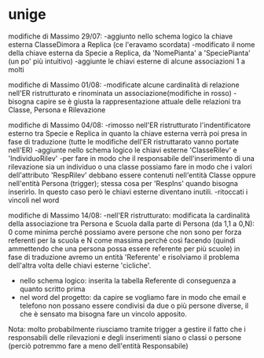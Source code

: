 # unige

modifiche di Massimo 29/07:
-aggiunto nello schema logico la chiave esterna ClasseDimora a Replica (ce l'eravamo scordata)
-modificato il nome della chiave esterna da Specie a Replica, da 'NomePianta' a 'SpeciePianta' (un po' più intuitivo)
-aggiunte le chiavi esterne di alcune associazioni 1 a molti

modifiche di Massimo 01/08:
-modificate alcune cardinalità di relazione nell'ER ristrutturato e rinominata un associazione(modifiche in rosso)
-bisogna capire se è giusta la rappresentazione attuale delle relazioni tra Classe, Persona e Rilevazione 


modifiche di Massimo 04/08:
-rimosso nell'ER ristrutturato l'indentificatore esterno tra Specie e Replica in quanto la chiave esterna verrà poi presa in fase di traduzione (tutte le modifiche dell'ER ristruttarato vanno portate nell'ER)
-aggiunte nello schema logico le chiavi esterne 'ClasseRilev' e 'IndividuoRilev'
-per fare in modo che il responsabile dell'inserimento di una rilevazione sia un individuo o una classe possiamo fare in modo che i valori dell'attributo 'RespRilev' debbano essere contenuti nell'entità Classe oppure nell'entità Persona (trigger); stessa cosa per 'RespIns' quando bisogna inserirlo. In questo caso però le chiavi esterne diventano inutili.
-ritoccati i vincoli nel word

modifiche di Massimo 14/08:
-nell'ER ristrutturato:
  modificata la cardinalità della associazione tra Persona e Scuola dalla parte di Persona (da 1,1 a 0,N): 0 come minima perché possiamo avere persone che non sono per forza referenti per la scuola e N come massima perché così facendo (quindi ammettendo che una persona possa essere referente per più scuole) in fase di traduzione avremo un entità 'Referente' e risolviamo il problema dell'altra volta delle chiavi esterne 'cicliche'.
- nello schema logico:
  inserita la tabella Referente di conseguenza a quanto scritto prima
- nel word del progetto: da capire se vogliamo fare in modo che email e telefono non possano essere condivisi da due o più persone diverse, il che è sensato ma bisogna fare un vincolo apposito.
  
Nota: molto probabilmente riusciamo tramite trigger a gestire il fatto che i responsabili delle rilevazioni e degli inserimenti siano o classi o persone (perciò potremmo fare a meno dell'entità Responsabile)
